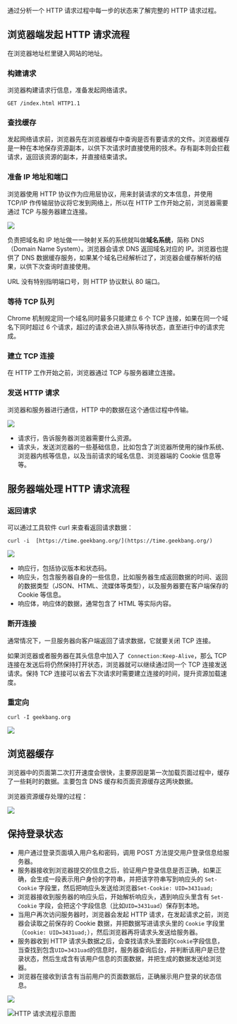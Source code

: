 通过分析一个 HTTP 请求过程中每一步的状态来了解完整的 HTTP 请求过程。

## 浏览器端发起 HTTP 请求流程

在浏览器地址栏里键入网站的地址。

### 构建请求

浏览器构建请求行信息，准备发起网络请求。

`GET /index.html HTTP1.1`

### 查找缓存

发起网络请求前，浏览器先在浏览器缓存中查询是否有要请求的文件。浏览器缓存是一种在本地保存资源副本，以供下次请求时直接使用的技术。存有副本则会拦截请求，返回该资源的副本，并直接结束请求。

### 准备 IP 地址和端口

浏览器使用 HTTP 协议作为应用层协议，用来封装请求的文本信息，并使用 TCP/IP 作传输层协议将它发到网络上，所以在 HTTP 工作开始之前，浏览器需要通过 TCP 与服务器建立连接。

![](https://blog-1252173264.cos.ap-shanghai.myqcloud.com/1680237748018-11ee6cbb-a50a-478d-a682-fb2ae96973c0.png)

负责把域名和 IP 地址做一一映射关系的系统就叫做**域名系统**，简称 DNS（Domain Name System）。浏览器会请求 DNS 返回域名对应的 IP。浏览器也提供了 DNS 数据缓存服务，如果某个域名已经解析过了，浏览器会缓存解析的结果，以供下次查询时直接使用。

URL 没有特别指明端口号，则 HTTP 协议默认 80 端口。

### 等待 TCP 队列

Chrome 机制规定同一个域名同时最多只能建立 6 个 TCP 连接，如果在同一个域名下同时超过 6 个请求，超过的请求会进入排队等待状态，直至进行中的请求完成。

### 建立 TCP 连接

在 HTTP 工作开始之前，浏览器通过 TCP 与服务器建立连接。

### 发送 HTTP 请求

浏览器和服务器进行通信，HTTP 中的数据在这个通信过程中传输。

![](https://blog-1252173264.cos.ap-shanghai.myqcloud.com/1680238135311-4a8c2c5d-92e8-48ab-8036-459cc9c57334.png)

- 请求行，告诉服务器浏览器需要什么资源。
- 请求头，发送浏览器的一些基础信息，比如包含了浏览器所使用的操作系统、浏览器内核等信息，以及当前请求的域名信息、浏览器端的 Cookie 信息等等。

## 服务器端处理 HTTP 请求流程

### 返回请求

可以通过工具软件 curl 来查看返回请求数据：

`curl -i  [https://time.geekbang.org/](https://time.geekbang.org/)`

![](https://blog-1252173264.cos.ap-shanghai.myqcloud.com/1680238354652-7429fd1a-3026-4b20-8394-a23072f5d0c9.png)

- 响应行，包括协议版本和状态码。
- 响应头，包含服务器自身的一些信息，比如服务器生成返回数据的时间、返回的数据类型（JSON、HTML、流媒体等类型），以及服务器要在客户端保存的 Cookie 等信息。
- 响应体，响应体的数据，通常包含了 HTML 等实际内容。

### 断开连接

通常情况下，一旦服务器向客户端返回了请求数据，它就要关闭 TCP 连接。

如果浏览器或者服务器在其头信息中加入了` Connection:Keep-Alive`，那么 TCP 连接在发送后将仍然保持打开状态，浏览器就可以继续通过同一个 TCP 连接发送请求。保持 TCP 连接可以省去下次请求时需要建立连接的时间，提升资源加载速度。

### 重定向

`curl -I geekbang.org`

![](https://blog-1252173264.cos.ap-shanghai.myqcloud.com/1680238732699-81ea2cd9-edd5-48db-911d-01253dcb68da.png)

## 浏览器缓存

浏览器中的页面第二次打开速度会很快，主要原因是第一次加载页面过程中，缓存了一些耗时的数据。主要包含 DNS 缓存和页面资源缓存这两块数据。

浏览器资源缓存处理的过程：

![](https://blog-1252173264.cos.ap-shanghai.myqcloud.com/1680531546398-a7d88616-386a-43d6-95ef-0d9d6755cc3b.png)

## 保持登录状态

- 用户通过登录页面填入用户名和密码，调用 POST 方法提交用户登录信息给服务器。
- 服务器接收到浏览器提交的信息之后，验证用户登录信息是否正确，如果正确，会生成一段表示用户身份的字符串，并把该字符串写到响应头的 `Set-Cookie` 字段里，然后把响应头发送给浏览器`Set-Cookie: UID=3431uad;`
- 浏览器接收到服务器的响应头后，开始解析响应头，遇到响应头里含有 `Set-Cookie` 字段，会把这个字段信息（比如`UID=3431uad`）保存到本地。
- 当用户再次访问服务器时，浏览器会发起 HTTP 请求，在发起请求之前，浏览器会读取之前保存的 Cookie 数据，并把数据写进请求头里的 `Cookie` 字段里（`Cookie: UID=3431uad;`），然后浏览器再将请求头发送给服务器。
- 服务器收到 HTTP 请求头数据之后，会查找请求头里面的`Cookie`字段信息，当查找到包含`UID=3431uad`的信息时，服务器查询后台，并判断该用户是已登录状态，然后生成含有该用户信息的页面数据，并把生成的数据发送给浏览器。
- 浏览器在接收到该含有当前用户的页面数据后，正确展示用户登录的状态信息。

![](https://blog-1252173264.cos.ap-shanghai.myqcloud.com/1680532065625-f1e197ba-4ea1-4c92-8ce5-5e3f5908995c.png)

![HTTP 请求流程示意图](https://blog-1252173264.cos.ap-shanghai.myqcloud.com/1680532118247-555d0429-5d8a-4fc1-b4ce-ab5e0311d783.png)

